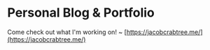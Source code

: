 # Personal Blog & Portfolio

Come check out what I'm working on! ~ [https://jacobcrabtree.me/](https://jacobcrabtree.me/)
